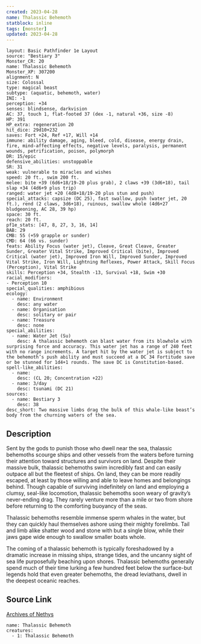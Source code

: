 ```yaml
---
created: 2023-04-28
name: Thalassic Behemoth
statblock: inline
tags: [monster]
updated: 2023-04-28
---
```

```statblock
layout: Basic Pathfinder 1e Layout
source: "Bestiary 3"
Monster_CR: 20
name: Thalassic Behemoth
Monster_XP: 307200
alignment: N
size: Colossal
type: magical beast
subtype: (aquatic, behemoth, water)
INI: -1
perception: +34
senses: blindsense, darkvision
AC: 37, touch 1, flat-footed 37 (dex -1, natural +36, size -8)
HP: 391
HP_extra: regeneration 20
hit_dice: 29d10+232
saves: Fort +24, Ref +17, Will +14
immune: ability damage, aging, bleed, cold, disease, energy drain, fire, mind-affecting effects, negative levels, paralysis, permanent wounds, petrification, poison, polymorph
DR: 15/epic
defensive_abilities: unstoppable
SR: 31
weak: vulnerable to miracles and wishes
speed: 20 ft., swim 200 ft.
melee: bite +39 (6d6+18/19-20 plus grab), 2 claws +39 (3d6+18), tail slap +34 (4d6+9 plus trip)
ranged: water jet +20 (4d8+18/19-20 plus stun and push)
special_attacks: capsize (DC 25), fast swallow, push (water jet, 20 ft.), rend (2 claws, 3d6+18), ruinous, swallow whole (4d6+27 bludgeoning, AC 28, 39 hp)
space: 30 ft.
reach: 20 ft.
pf1e_stats: [47, 8, 27, 3, 16, 14]
BAB: 29
CMB: 55 (+59 grapple or sunder)
CMD: 64 (66 vs. sunder)
feats: Ability Focus (water jet), Cleave, Great Cleave, Greater Sunder, Greater Vital Strike, Improved Critical (bite), Improved Critical (water jet), Improved Iron Will, Improved Sunder, Improved Vital Strike, Iron Will, Lightning Reflexes, Power Attack, Skill Focus (Perception), Vital Strike
skills: Perception +34, Stealth -13, Survival +18, Swim +30
racial_modifiers:
- Perception 10
special_qualities: amphibious
ecology:
  - name: Environment
    desc: any water
  - name: Organisation
    desc: solitary or pair
  - name: Treasure
    desc: none
special_abilities:
  - name: Water Jet (Su)
    desc: A thalassic behemoth can blast water from its blowhole with surprising force and accuracy. This water jet has a range of 240 feet with no range increments. A target hit by the water jet is subject to the behemoth’s push ability and must succeed at a DC 34 Fortitude save or be stunned for 1d4+1 rounds. The save DC is Constitution-based.
spell-like_abilities:
  - name:
    desc: (CL 20; Concentration +22)
  - name: 3/day
    desc: tsunami (DC 21)
sources:
  - name: Bestiary 3
    desc: 38
desc_short: Two massive limbs drag the bulk of this whale-like beast’s body from the churning waters of the sea.
```
## Description
Sent by the gods to punish those who dwell near the sea, thalassic behemoths scourge ships and other vessels from the waters before turning their attention toward structures and survivors on land. Despite their massive bulk, thalassic behemoths swim incredibly fast and can easily outpace all but the fleetest of ships. On land, they can be more readily escaped, at least by those willing and able to leave homes and belongings behind. Though capable of surviving indefinitely on land and employing a clumsy, seal-like locomotion, thalassic behemoths soon weary of gravity’s never-ending drag. They rarely venture more than a mile or two from shore before returning to the comforting buoyancy of the seas.

Thalassic behemoths resemble immense sperm whales in the water, but they can quickly haul themselves ashore using their mighty forelimbs. Tail and limb alike shatter wood and stone with but a single blow, while their jaws gape wide enough to swallow smaller boats whole.

The coming of a thalassic behemoth is typically foreshadowed by a dramatic increase in missing ships, strange tides, and the uncanny sight of sea life purposefully beaching upon shores. Thalassic behemoths generally spend much of their time lurking a few hundred feet below the surface-but legends hold that even greater behemoths, the dread leviathans, dwell in the deepest oceanic reaches.
## Source Link
[Archives of Nethys](https://aonprd.com/MonsterDisplay.aspx?ItemName=Thalassic%20Behemoth)
```encounter-table
name: Thalassic Behemoth
creatures:
  - 1: Thalassic Behemoth
```
